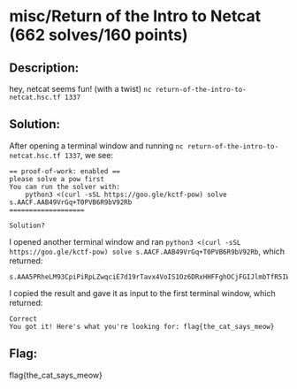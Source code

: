# misc/Return of the Intro to Netcat (662 solves/160 points)

## Description: ##
hey, netcat seems fun! (with a twist)
`nc return-of-the-intro-to-netcat.hsc.tf 1337`

## Solution: ##
After opening a terminal window and running `nc return-of-the-intro-to-netcat.hsc.tf 1337`, we see:
```
== proof-of-work: enabled ==
please solve a pow first
You can run the solver with:
    python3 <(curl -sSL https://goo.gle/kctf-pow) solve s.AACF.AAB49VrGq+T0PVB6R9bV92Rb
===================

Solution?
```
I opened another terminal window and ran `python3 <(curl -sSL https://goo.gle/kctf-pow) solve s.AACF.AAB49VrGq+T0PVB6R9bV92Rb`, which returned:
```
s.AAA5PRheLM93CpiPiRpLZwqciE7d19rTavx4VoIS1Oz6DRxHHFFghOCjFGIJlmbTfR5IWsTTM8rWz3mqtD02OM/sJ8QRxQT9u880J4MRfH462nqMIj9+igTbIg8K3nODylfy9z6rJIovsoMD7iDeydAsMTZu/tMQLzAkJgYvDOpV3SaksRgiZF9pDAUiVYQVTwdxrGQf8V/Iap4PUkY8FVQ+
```
I copied the result and gave it as input to the first terminal window, which returned: 
```
Correct
You got it! Here's what you're looking for: flag{the_cat_says_meow}
```

## Flag: ##
flag{the_cat_says_meow}